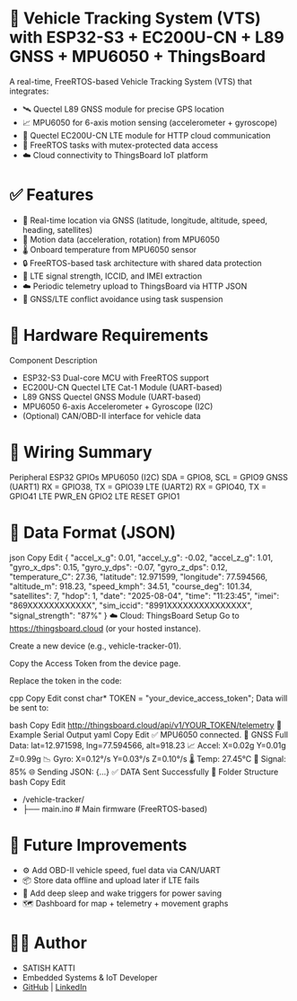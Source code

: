 # 🚗 Vehicle Tracking System (VTS) with ESP32-S3 + EC200U-CN + L89 GNSS + MPU6050 + ThingsBoard
A real-time, FreeRTOS-based Vehicle Tracking System (VTS) that integrates:

- 🛰️ Quectel L89 GNSS module for precise GPS location
- 📈 MPU6050 for 6-axis motion sensing (accelerometer + gyroscope)
- 📡 Quectel EC200U-CN LTE module for HTTP cloud communication
- 🔁 FreeRTOS tasks with mutex-protected data access
- ☁️ Cloud connectivity to ThingsBoard IoT platform

# ✅ Features
- 📍 Real-time location via GNSS (latitude, longitude, altitude, speed, heading, satellites)
- 📐 Motion data (acceleration, rotation) from MPU6050
- 🌡️ Onboard temperature from MPU6050 sensor
- 🔒 FreeRTOS-based task architecture with shared data protection
- 📶 LTE signal strength, ICCID, and IMEI extraction
- ☁️ Periodic telemetry upload to ThingsBoard via HTTP JSON
- 🔁 GNSS/LTE conflict avoidance using task suspension

# 🧩 Hardware Requirements
Component	Description
- ESP32-S3	Dual-core MCU with FreeRTOS support
- EC200U-CN	Quectel LTE Cat-1 Module (UART-based)
- L89 GNSS	Quectel GNSS Module (UART-based)
- MPU6050	6-axis Accelerometer + Gyroscope (I2C)
- (Optional)	CAN/OBD-II interface for vehicle data

# 📐 Wiring Summary
Peripheral	ESP32 GPIOs
MPU6050 (I2C)	SDA = GPIO8, SCL = GPIO9
GNSS (UART1)	RX = GPIO38, TX = GPIO39
LTE (UART2)	RX = GPIO40, TX = GPIO41
LTE PWR_EN	GPIO2
LTE RESET	GPIO1

# 🔄 Data Format (JSON)
json
Copy
Edit
{
  "accel_x_g": 0.01,
  "accel_y_g": -0.02,
  "accel_z_g": 1.01,
  "gyro_x_dps": 0.15,
  "gyro_y_dps": -0.07,
  "gyro_z_dps": 0.12,
  "temperature_C": 27.36,
  "latitude": 12.971599,
  "longitude": 77.594566,
  "altitude_m": 918.23,
  "speed_kmph": 34.51,
  "course_deg": 101.34,
  "satellites": 7,
  "hdop": 1,
  "date": "2025-08-04",
  "time": "11:23:45",
  "imei": "869XXXXXXXXXXXX",
  "sim_iccid": "8991XXXXXXXXXXXXXXX",
  "signal_strength": "87%"
}
☁️ Cloud: ThingsBoard Setup
Go to https://thingsboard.cloud (or your hosted instance).

Create a new device (e.g., vehicle-tracker-01).

Copy the Access Token from the device page.

Replace the token in the code:

cpp
Copy
Edit
const char* TOKEN = "your_device_access_token";
Data will be sent to:

bash
Copy
Edit
http://thingsboard.cloud/api/v1/YOUR_TOKEN/telemetry
🧪 Example Serial Output
yaml
Copy
Edit
✅ MPU6050 connected.
📍 GNSS Full Data: lat=12.971598, lng=77.594566, alt=918.23
📈 Accel: X=0.02g Y=0.01g Z=0.99g
📉 Gyro: X=0.12°/s Y=0.03°/s Z=0.10°/s
🌡️ Temp: 27.45°C
📶 Signal: 85%
🌐 Sending JSON:
{...}
✅ DATA Sent Successfully
📁 Folder Structure
bash
Copy
Edit
- /vehicle-tracker/
- ├── main.ino            # Main firmware (FreeRTOS-based)

# 🔮 Future Improvements
- ⚙️ Add OBD-II vehicle speed, fuel data via CAN/UART
- 📦 Store data offline and upload later if LTE fails
- 🔋 Add deep sleep and wake triggers for power saving
- 🗺️ Dashboard for map + telemetry + movement graphs

# 👨‍💻 Author
- SATISH KATTI
- Embedded Systems & IoT Developer
- [GitHub](https://github.com/satishk17) | [LinkedIn](https://www.linkedin.com/in/satish-katti-576150241/)

